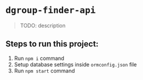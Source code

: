 # `dgroup-finder-api`

> TODO: description

## Steps to run this project:
   
   1. Run `npm i` command
   2. Setup database settings inside `ormconfig.json` file
   3. Run `npm start` command
